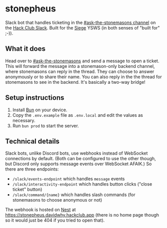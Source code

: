 # stonepheus

Slack bot that handles ticketing in the [#ask-the-stonemasons channel](https://hackclub.slack.com/archives/C09GSTH65B7) on the [Hack Club Slack](https://hackclub.com/slack). Built for the [Siege](https://siege.hackclub.com) YSWS (in both senses of "built for" ;-)).

## What it does

Head over to [#ask-the-stonemasons](https://hackclub.slack.com/archives/C09GSTH65B7) and send a message to open a ticket. This will forward the message into a stonemason-only backend channel, where stonemasons can reply in the thread. They can choose to answer anonymously or to share their name. You can also reply in the the thread for stonemasons to see in the backend. It's basically a two-way bridge!

## Setup instructions

1. Install [Bun](https://bun.com) on your device.
2. Copy the `.env.example` file as `.env.local` and edit the values as necessary.
3. Run `bun prod` to start the server.

## Technical details

Slack bots, unlike Discord bots, use webhooks instead of WebSocket connections by default. (Both can be configured to use the other though, but Discord only supports message events over WebSocket AFAIK.) So there are three endpoints:

- `/slack/events-endpoint` which handles `message` events
- `/slack/interactivity-endpoint` which handles button clicks ("close ticket" button)
- `/slack/command/{name}` which handles slash commands (for stonemasons to choose anonymous or not)

The webhook is hosted on [Nest](https://hackclub.app) at https://stonepheus.davidwhy.hackclub.app (there is no home page though so it would just be 404 if you tried to open that).

